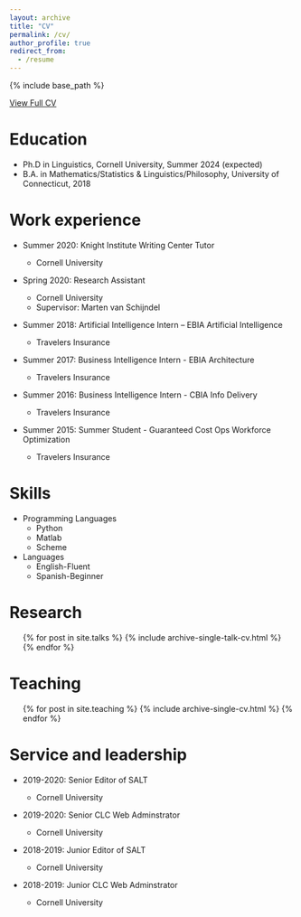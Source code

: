 ```yaml
---
layout: archive
title: "CV"
permalink: /cv/
author_profile: true
redirect_from:
  - /resume
---
```


{% include base_path %}

[View Full CV][def]

[def]: ../files/CV(2024).pdf

Education
======
* Ph.D in Linguistics, Cornell University, Summer 2024 (expected)
* B.A. in Mathematics/Statistics & Linguistics/Philosophy, University of Connecticut, 2018

Work experience
======
* Summer 2020: Knight Institute Writing Center Tutor
  * Cornell University
    
* Spring 2020: Research Assistant
  * Cornell University
  * Supervisor: Marten van Schijndel

* Summer 2018: Artificial Intelligence Intern – EBIA Artificial Intelligence
  * Travelers Insurance
  
* Summer 2017: Business Intelligence Intern - EBIA Architecture
  * Travelers Insurance

* Summer 2016: Business Intelligence Intern - CBIA Info Delivery
  * Travelers Insurance

* Summer 2015: Summer Student - Guaranteed Cost Ops Workforce Optimization
  * Travelers Insurance
  
Skills
======
* Programming Languages
  * Python
  * Matlab
  * Scheme
* Languages
  * English-Fluent
  * Spanish-Beginner

Research
======
  <ul>{% for post in site.talks %}
    {% include archive-single-talk-cv.html %}
  {% endfor %}</ul>
  
Teaching
======
  <ul>{% for post in site.teaching %}
    {% include archive-single-cv.html %}
  {% endfor %}</ul>
  
Service and leadership
======
* 2019-2020: Senior Editor of SALT
  * Cornell University

* 2019-2020: Senior CLC Web Adminstrator
  * Cornell University

* 2018-2019: Junior Editor of SALT
  * Cornell University

* 2018-2019: Junior CLC Web Adminstrator
  * Cornell University
